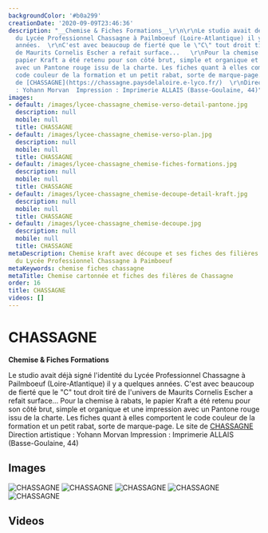 ```yaml
---
backgroundColor: '#b0a299'
creationDate: '2020-09-09T23:46:36'
description: "__Chemise & Fiches Formations__\r\n\r\nLe studio avait déjà signé l'identité
  du Lycée Professionnel Chassagne à Pailmboeuf (Loire-Atlantique) il y a quelques
  années.  \r\nC'est avec beaucoup de fierté que le \"C\" tout droit tiré de l'univers
  de Maurits Cornelis Escher a refait surface...   \r\nPour la chemise à rabats, le
  papier Kraft a été retenu pour son côté brut, simple et organique et une impression
  avec un Pantone rouge issu de la charte. Les fiches quant à elles comportent le
  code couleur de la formation et un petit rabat, sorte de marque-page.  \r\nLe site
  de [CHASSAGNE](https://chassagne.paysdelaloire.e-lyco.fr/)  \r\nDirection artistique
  : Yohann Morvan  Impression : Imprimerie ALLAIS (Basse-Goulaine, 44)"
images:
- default: /images/lycee-chassagne_chemise-verso-detail-pantone.jpg
  description: null
  mobile: null
  title: CHASSAGNE
- default: /images/lycee-chassagne_chemise-verso-plan.jpg
  description: null
  mobile: null
  title: CHASSAGNE
- default: /images/lycee-chassagne_chemise-fiches-formations.jpg
  description: null
  mobile: null
  title: CHASSAGNE
- default: /images/lycee-chassagne_chemise-decoupe-detail-kraft.jpg
  description: null
  mobile: null
  title: CHASSAGNE
- default: /images/lycee-chassagne_chemise-decoupe.jpg
  description: null
  mobile: null
  title: CHASSAGNE
metaDescription: Chemise kraft avec découpe et ses fiches des filières de formations
  du Lycée Professionnel Chassagne à Paimboeuf
metaKeywords: chemise fiches chassagne
metaTitle: Chemise cartonnée et fiches des filères de Chassagne
order: 16
title: CHASSAGNE
videos: []
---
```


# CHASSAGNE

__Chemise & Fiches Formations__

Le studio avait déjà signé l'identité du Lycée Professionnel Chassagne à Pailmboeuf (Loire-Atlantique) il y a quelques années.
C'est avec beaucoup de fierté que le "C" tout droit tiré de l'univers de Maurits Cornelis Escher a refait surface...
Pour la chemise à rabats, le papier Kraft a été retenu pour son côté brut, simple et organique et une impression avec un Pantone rouge issu de la charte. Les fiches quant à elles comportent le code couleur de la formation et un petit rabat, sorte de marque-page.
Le site de [CHASSAGNE](https://chassagne.paysdelaloire.e-lyco.fr/)
Direction artistique : Yohann Morvan  Impression : Imprimerie ALLAIS (Basse-Goulaine, 44)

## Images

![CHASSAGNE](/images/lycee-chassagne_chemise-verso-detail-pantone.jpg)
![CHASSAGNE](/images/lycee-chassagne_chemise-verso-plan.jpg)
![CHASSAGNE](/images/lycee-chassagne_chemise-fiches-formations.jpg)
![CHASSAGNE](/images/lycee-chassagne_chemise-decoupe-detail-kraft.jpg)
![CHASSAGNE](/images/lycee-chassagne_chemise-decoupe.jpg)

## Videos
